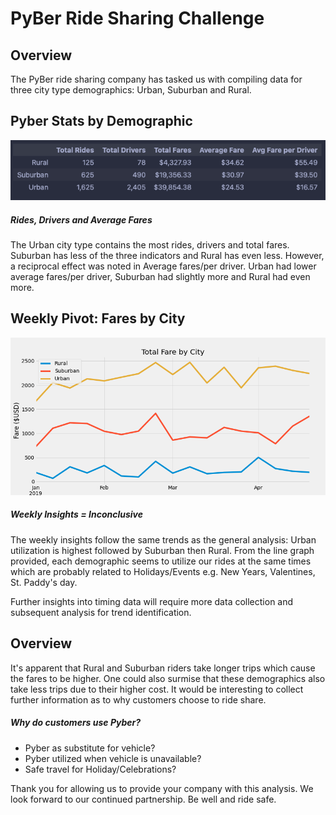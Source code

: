 # PyBer Ride Sharing Challenge

## Overview
The PyBer ride sharing company has tasked us with compiling data for three city type demographics: Urban, Suburban and Rural.

## Pyber Stats by Demographic
![](https://github.com/bktescher/pyber_/blob/main/Analysis/Readme%20images/Pyber%20Gen%20Overview.png)
##### Rides, Drivers and Average Fares
The Urban city type contains the most rides, drivers and total fares.  Suburban has less of the three indicators and Rural has even less.  However, a reciprocal effect was noted in Average fares/per driver.  Urban had lower average fares/per driver, Suburban had slightly more and Rural had even more.  

## Weekly Pivot: Fares by City
![](https://github.com/bktescher/pyber_/blob/main/Analysis/Challenge_image.png)
##### Weekly Insights = Inconclusive

The weekly insights follow the same trends as the general analysis: Urban utilization is highest followed by Suburban then Rural.  From the line graph provided, each demographic seems to utilize our rides at the same times which are probably related to Holidays/Events e.g. New Years, Valentines, St. Paddy's day.

Further insights into timing data will require more data collection and subsequent analysis for trend identification.

## Overview
It's apparent that Rural and Suburban riders take longer trips which cause the fares to be higher.  One could also surmise that these demographics also take less trips due to their higher cost.  It would be interesting to collect further information as to why customers choose to ride share.

##### Why do customers use Pyber?
- Pyber as substitute for vehicle?
- Pyber utilized when vehicle is unavailable?
- Safe travel for Holiday/Celebrations?

Thank you for allowing us to provide your company with this analysis.  We look forward to our continued partnership.  Be well and ride safe.

